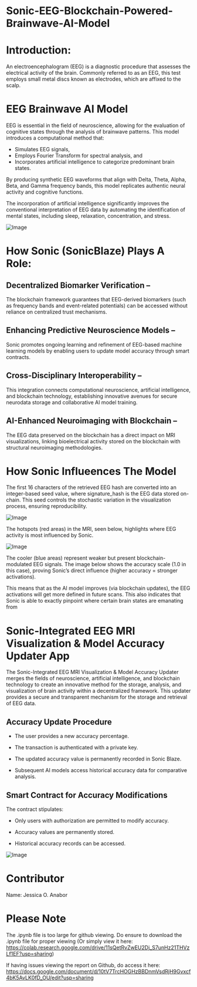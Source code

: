 # Sonic-EEG-Blockchain-Powered-Brainwave-AI-Model

# Introduction: 

An electroencephalogram (EEG) is a diagnostic procedure that assesses the electrical activity of the brain. Commonly referred to as an EEG, this test employs small metal discs known as electrodes, which are affixed to the scalp. 

# EEG Brainwave AI Model
EEG is essential in the field of neuroscience, allowing for the evaluation of cognitive states through the analysis of brainwave patterns. This model introduces a computational method that:

- Simulates EEG signals, 
- Employs Fourier Transform for spectral analysis, and 
- Incorporates artificial intelligence to categorize predominant brain states. 

By producing synthetic EEG waveforms that align with Delta, Theta, Alpha, Beta, and Gamma frequency bands, this model replicates authentic neural activity and cognitive functions.

The incorporation of artificial intelligence significantly improves the conventional interpretation of EEG data by automating the identification of mental states, including sleep, relaxation, concentration, and stress. 

![Image](https://github.com/user-attachments/assets/cd5461cd-7260-49b7-91c3-7b94a59f9163)


# How Sonic (SonicBlaze) Plays A Role:

## Decentralized Biomarker Verification – 
The blockchain framework guarantees that EEG-derived biomarkers (such as frequency bands and event-related potentials) can be accessed without reliance on centralized trust mechanisms.

## Enhancing Predictive Neuroscience Models – 
Sonic promotes ongoing learning and refinement of EEG-based machine learning models by enabling users to update model accuracy through smart contracts.

## Cross-Disciplinary Interoperability – 
This integration connects computational neuroscience, artificial intelligence, and blockchain technology, establishing innovative avenues for secure neurodata storage and collaborative AI model training.

## AI-Enhanced Neuroimaging with Blockchain – 
The EEG data preserved on the blockchain has a direct impact on MRI visualizations, linking bioelectrical activity stored on the blockchain with structural neuroimaging methodologies.

# How Sonic Influeences The Model

The first 16 characters of the retrieved EEG hash are converted into an integer-based seed value, where signature_hash is the EEG data stored on-chain. This seed controls the stochastic variation in the visualization process, ensuring reproducibility.


![Image](https://github.com/user-attachments/assets/a8780d1e-3340-4f87-8dee-d15f9914da07)


The hotspots (red areas) in the MRI, seen below, highlights where EEG activity is most influenced by Sonic.

![Image](https://github.com/user-attachments/assets/04427a6f-b564-4c21-8e53-cb1d08fb45b7)


The cooler (blue areas) represent weaker but present blockchain-modulated EEG signals.
The image below shows the accuracy scale (1.0 in this case), proving Sonic’s direct influence (higher accuracy = stronger activations).

This means that as the AI model improves (via blockchain updates), the EEG activations will get more defined in future scans. This also indicates that Sonic is able to exactly pinpoint where certain brain states are emanating from


# Sonic-Integrated EEG MRI Visualization & Model Accuracy Updater App

The Sonic-Integrated EEG MRI Visualization & Model Accuracy Updater merges the fields of neuroscience, artificial intelligence, and blockchain technology to create an innovative method for the storage, analysis, and visualization of brain activity within a decentralized framework. This updater provides a secure and transparent mechanism for the storage and retrieval of EEG data.

## Accuracy Update Procedure  

- The user provides a new accuracy percentage.
  
- The transaction is authenticated with a private key.  

- The updated accuracy value is permanently recorded in Sonic Blaze. 
 
- Subsequent AI models access historical accuracy data for comparative analysis.  

## Smart Contract for Accuracy Modifications  

The contract stipulates: 

- Only users with authorization are permitted to modify accuracy.  

- Accuracy values are permanently stored.  

- Historical accuracy records can be accessed.

![Image](https://github.com/user-attachments/assets/988c0fdc-1dbc-41f8-b679-a2f01f099dee)

# Contributor
Name: Jessica O. Anabor

# Please Note
The .ipynb file is too large for github viewing. Do ensure to download the .ipynb file for proper viewing (Or simply view it here: https://colab.research.google.com/drive/11sQetRvZwEU2Dj_S7unHz21THVzLf1EF?usp=sharing)

If having issues viewing the report on Github, do access it here: https://docs.google.com/document/d/10tV7TrcHOGHzBBDnmVsdRjH9Gvxcf4bK5AvLK0fD_OU/edit?usp=sharing


